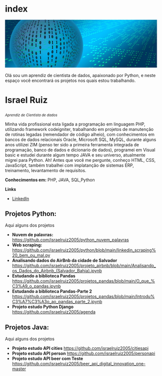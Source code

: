 <!---

- 👋 Hi, I’m @israelruiz2005
- 👀 I’m interested in ...
- 🌱 I’m currently learning ...
- 💞️ I’m looking to collaborate on ...
- 📫 How to reach me ...
--->

<!---
israelruiz2005/israelruiz2005 is a ✨ special ✨ repository because its `README.md` (this file) appears on your GitHub profile.
You can click the Preview link to take a look at your changes.
--->
# index
<p align="center">
  <img src="https://github.com/israelruiz2005/index/blob/main/imagem/banner-904887_1920.jpg" >
</p>

<p>Olá sou um aprendiz de cientista de dados, apaixonado por Python, e neste espaço você encontrará os projetos nos quais estou trabalhando.</p>

# Israel Ruiz
<sub>*Aprendiz de Cientista de dados* </sub>

Minha vida profissional esta ligada a programação em linguagem PHP, utilizando framework codeigniter, trabalhando em projetos de manutenção de rotinas legadas (remendador de código alheio), com conhecimentos em bancos de dados relacionais Oracle, Microsoft SQL, MySQL, durante alguns anos utilizei ZIM (penso ter sido a primeira ferramenta integrada de programação, banco de dados e dicionario de dados), programei em Visual basic e estudei durante algum tempo JAVA e seu universo, atualmente migrei para Python.
Ah! Antes que você me pergunte, conheço HTML, CSS, JavaScript, também trabalhei com implatanção de sistemas ERP, treinamento, levantamento de requisitos.

**Conhecimentos em:** PHP, JAVA, SQL,Python

**Links**
* [LinkedIn](https://www.linkedin.com/in/ruiz-israel)

## Projetos Python:
Aqui alguns dos projetos
* **Nuvem de palavras:** https://github.com/israelruiz2005/python_nuvem_palavras
* **Web scraping:** https://github.com/israelruiz2005/python/blob/main/linkedin_scraping%20_bem_ou_mal.py
* **Analisando dados do AirBnb da cidade de Salvador** https://github.com/israelruiz2005/projeto_airbnb/blob/main/Analisando_os_Dados_do_Airbnb_(Salvador_Bahia).ipynb
* **Estudando a biblioteca Pandas** https://github.com/israelruiz2005/projetos_pandas/blob/main/O_que_%C3%A9_o_pandas.ipynb
* **Estudando a biblioteca Pandas-Parte 2** https://github.com/israelruiz2005/projetos_pandas/blob/main/Introdu%C3%A7%C3%A3o_ao_pandas_parte_2.ipynb
* **Projeto estudo Python Django** https://github.com/israelruiz2005/agenda

## Projetos Java:
Aqui alguns dos projetos
* **Projeto estudo API cities** https://github.com/israelruiz2005/citiesapi
* **Projeto estudo API person** https://github.com/israelruiz2005/personapi
* **Projeto estudo API beer com Teste** https://github.com/israelruiz2005/beer_api_digital_innovation_one-master
